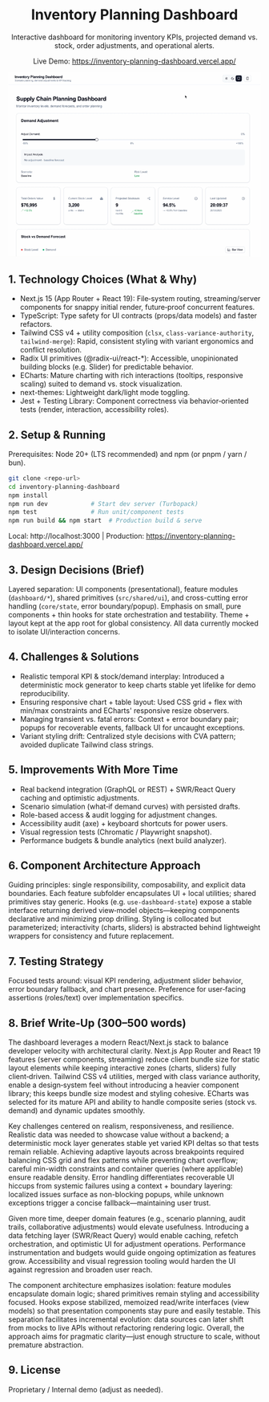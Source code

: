 <div align="center">

# Inventory Planning Dashboard

Interactive dashboard for monitoring inventory KPIs, projected demand vs. stock, order adjustments, and operational alerts.

Live Demo: https://inventory-planning-dashboard.vercel.app/

![Demo](./demo.gif)

</div>

## 1. Technology Choices (What & Why)
- Next.js 15 (App Router + React 19): File‑system routing, streaming/server components for snappy initial render, future‑proof concurrent features.
- TypeScript: Type safety for UI contracts (props/data models) and faster refactors.
- Tailwind CSS v4 + utility composition (`clsx`, `class-variance-authority`, `tailwind-merge`): Rapid, consistent styling with variant ergonomics and conflict resolution.
- Radix UI primitives (@radix-ui/react-*): Accessible, unopinionated building blocks (e.g. Slider) for predictable behavior.
- ECharts: Mature charting with rich interactions (tooltips, responsive scaling) suited to demand vs. stock visualization.
- next-themes: Lightweight dark/light mode toggling.
- Jest + Testing Library: Component correctness via behavior‑oriented tests (render, interaction, accessibility roles).

## 2. Setup & Running
Prerequisites: Node 20+ (LTS recommended) and npm (or pnpm / yarn / bun).

```bash
git clone <repo-url>
cd inventory-planning-dashboard
npm install
npm run dev            # Start dev server (Turbopack)
npm test               # Run unit/component tests
npm run build && npm start  # Production build & serve
```
Local: http://localhost:3000  |  Production: https://inventory-planning-dashboard.vercel.app/

## 3. Design Decisions (Brief)
Layered separation: UI components (presentational), feature modules (`dashboard/*`), shared primitives (`src/shared/ui`), and cross-cutting error handling (`core/state`, error boundary/popup). Emphasis on small, pure components + thin hooks for state orchestration and testability. Theme + layout kept at the app root for global consistency. All data currently mocked to isolate UI/interaction concerns.

## 4. Challenges & Solutions
- Realistic temporal KPI & stock/demand interplay: Introduced a deterministic mock generator to keep charts stable yet lifelike for demo reproducibility.
- Ensuring responsive chart + table layout: Used CSS grid + flex with min/max constraints and ECharts' responsive resize observers.
- Managing transient vs. fatal errors: Context + error boundary pair; popups for recoverable events, fallback UI for uncaught exceptions.
- Variant styling drift: Centralized style decisions with CVA pattern; avoided duplicate Tailwind class strings.

## 5. Improvements With More Time
- Real backend integration (GraphQL or REST) + SWR/React Query caching and optimistic adjustments.
- Scenario simulation (what‑if demand curves) with persisted drafts.
- Role-based access & audit logging for adjustment changes.
- Accessibility audit (axe) + keyboard shortcuts for power users.
- Visual regression tests (Chromatic / Playwright snapshot).
- Performance budgets & bundle analytics (next build analyzer).

## 6. Component Architecture Approach
Guiding principles: single responsibility, composability, and explicit data boundaries. Each feature subfolder encapsulates UI + local utilities; shared primitives stay generic. Hooks (e.g. `use-dashboard-state`) expose a stable interface returning derived view‑model objects—keeping components declarative and minimizing prop drilling. Styling is collocated but parameterized; interactivity (charts, sliders) is abstracted behind lightweight wrappers for consistency and future replacement.

## 7. Testing Strategy
Focused tests around: visual KPI rendering, adjustment slider behavior, error boundary fallback, and chart presence. Preference for user‑facing assertions (roles/text) over implementation specifics.

## 8. Brief Write‑Up (300–500 words)
The dashboard leverages a modern React/Next.js stack to balance developer velocity with architectural clarity. Next.js App Router and React 19 features (server components, streaming) reduce client bundle size for static layout elements while keeping interactive zones (charts, sliders) fully client‑driven. Tailwind CSS v4 utilities, merged with class variance authority, enable a design‑system feel without introducing a heavier component library; this keeps bundle size modest and styling cohesive. ECharts was selected for its mature API and ability to handle composite series (stock vs. demand) and dynamic updates smoothly.

Key challenges centered on realism, responsiveness, and resilience. Realistic data was needed to showcase value without a backend; a deterministic mock layer generates stable yet varied KPI deltas so that tests remain reliable. Achieving adaptive layouts across breakpoints required balancing CSS grid and flex patterns while preventing chart overflow; careful min-width constraints and container queries (where applicable) ensure readable density. Error handling differentiates recoverable UI hiccups from systemic failures using a context + boundary layering: localized issues surface as non-blocking popups, while unknown exceptions trigger a concise fallback—maintaining user trust.

Given more time, deeper domain features (e.g., scenario planning, audit trails, collaborative adjustments) would elevate usefulness. Introducing a data fetching layer (SWR/React Query) would enable caching, refetch orchestration, and optimistic UI for adjustment operations. Performance instrumentation and budgets would guide ongoing optimization as features grow. Accessibility and visual regression tooling would harden the UI against regression and broaden user reach.

The component architecture emphasizes isolation: feature modules encapsulate domain logic; shared primitives remain styling and accessibility focused. Hooks expose stabilized, memoized read/write interfaces (view models) so that presentation components stay pure and easily testable. This separation facilitates incremental evolution: data sources can later shift from mocks to live APIs without refactoring rendering logic. Overall, the approach aims for pragmatic clarity—just enough structure to scale, without premature abstraction.

## 9. License
Proprietary / Internal demo (adjust as needed).

